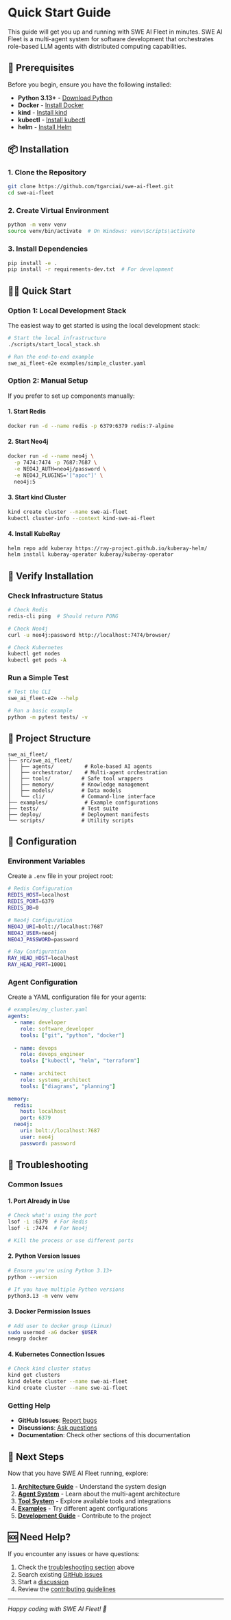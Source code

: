 # Quick Start Guide

This guide will get you up and running with SWE AI Fleet in minutes. SWE AI Fleet is a multi-agent system for software development that orchestrates role-based LLM agents with distributed computing capabilities.

## 🚀 Prerequisites

Before you begin, ensure you have the following installed:

- **Python 3.13+** - [Download Python](https://www.python.org/downloads/)
- **Docker** - [Install Docker](https://docs.docker.com/get-docker/)
- **kind** - [Install kind](https://kind.sigs.k8s.io/docs/user/quick-start/#installation)
- **kubectl** - [Install kubectl](https://kubernetes.io/docs/tasks/tools/)
- **helm** - [Install Helm](https://helm.sh/docs/intro/install/)

## 📦 Installation

### 1. Clone the Repository

```bash
git clone https://github.com/tgarciai/swe-ai-fleet.git
cd swe-ai-fleet
```

### 2. Create Virtual Environment

```bash
python -m venv venv
source venv/bin/activate  # On Windows: venv\Scripts\activate
```

### 3. Install Dependencies

```bash
pip install -e .
pip install -r requirements-dev.txt  # For development
```

## 🏃‍♂️ Quick Start

### Option 1: Local Development Stack

The easiest way to get started is using the local development stack:

```bash
# Start the local infrastructure
./scripts/start_local_stack.sh

# Run the end-to-end example
swe_ai_fleet-e2e examples/simple_cluster.yaml
```

### Option 2: Manual Setup

If you prefer to set up components manually:

#### 1. Start Redis

```bash
docker run -d --name redis -p 6379:6379 redis:7-alpine
```

#### 2. Start Neo4j

```bash
docker run -d --name neo4j \
  -p 7474:7474 -p 7687:7687 \
  -e NEO4J_AUTH=neo4j/password \
  -e NEO4J_PLUGINS='["apoc"]' \
  neo4j:5
```

#### 3. Start kind Cluster

```bash
kind create cluster --name swe-ai-fleet
kubectl cluster-info --context kind-swe-ai-fleet
```

#### 4. Install KubeRay

```bash
helm repo add kuberay https://ray-project.github.io/kuberay-helm/
helm install kuberay-operator kuberay/kuberay-operator
```

## 🧪 Verify Installation

### Check Infrastructure Status

```bash
# Check Redis
redis-cli ping  # Should return PONG

# Check Neo4j
curl -u neo4j:password http://localhost:7474/browser/

# Check Kubernetes
kubectl get nodes
kubectl get pods -A
```

### Run a Simple Test

```bash
# Test the CLI
swe_ai_fleet-e2e --help

# Run a basic example
python -m pytest tests/ -v
```

## 📁 Project Structure

```
swe_ai_fleet/
├── src/swe_ai_fleet/
│   ├── agents/          # Role-based AI agents
│   ├── orchestrator/    # Multi-agent orchestration
│   ├── tools/          # Safe tool wrappers
│   ├── memory/         # Knowledge management
│   ├── models/         # Data models
│   └── cli/            # Command-line interface
├── examples/            # Example configurations
├── tests/              # Test suite
├── deploy/             # Deployment manifests
└── scripts/            # Utility scripts
```

## 🔧 Configuration

### Environment Variables

Create a `.env` file in your project root:

```bash
# Redis Configuration
REDIS_HOST=localhost
REDIS_PORT=6379
REDIS_DB=0

# Neo4j Configuration
NEO4J_URI=bolt://localhost:7687
NEO4J_USER=neo4j
NEO4J_PASSWORD=password

# Ray Configuration
RAY_HEAD_HOST=localhost
RAY_HEAD_PORT=10001
```

### Agent Configuration

Create a YAML configuration file for your agents:

```yaml
# examples/my_cluster.yaml
agents:
  - name: developer
    role: software_developer
    tools: ["git", "python", "docker"]
    
  - name: devops
    role: devops_engineer
    tools: ["kubectl", "helm", "terraform"]
    
  - name: architect
    role: systems_architect
    tools: ["diagrams", "planning"]

memory:
  redis:
    host: localhost
    port: 6379
  neo4j:
    uri: bolt://localhost:7687
    user: neo4j
    password: password
```

## 🚨 Troubleshooting

### Common Issues

#### 1. Port Already in Use
```bash
# Check what's using the port
lsof -i :6379  # For Redis
lsof -i :7474  # For Neo4j

# Kill the process or use different ports
```

#### 2. Python Version Issues
```bash
# Ensure you're using Python 3.13+
python --version

# If you have multiple Python versions
python3.13 -m venv venv
```

#### 3. Docker Permission Issues
```bash
# Add user to docker group (Linux)
sudo usermod -aG docker $USER
newgrp docker
```

#### 4. Kubernetes Connection Issues
```bash
# Check kind cluster status
kind get clusters
kind delete cluster --name swe-ai-fleet
kind create cluster --name swe-ai-fleet
```

### Getting Help

- **GitHub Issues**: [Report bugs](https://github.com/tgarciai/swe-ai-fleet/issues)
- **Discussions**: [Ask questions](https://github.com/tgarciai/swe-ai-fleet/discussions)
- **Documentation**: Check other sections of this documentation

## 🎯 Next Steps

Now that you have SWE AI Fleet running, explore:

1. **[Architecture Guide](architecture.md)** - Understand the system design
2. **[Agent System](agents.md)** - Learn about the multi-agent architecture
3. **[Tool System](tools.md)** - Explore available tools and integrations
4. **[Examples](../examples/)** - Try different agent configurations
5. **[Development Guide](development.md)** - Contribute to the project

## 🆘 Need Help?

If you encounter any issues or have questions:

1. Check the [troubleshooting section](#-troubleshooting) above
2. Search existing [GitHub issues](https://github.com/tgarciai/swe-ai-fleet/issues)
3. Start a [discussion](https://github.com/tgarciai/swe-ai-fleet/discussions)
4. Review the [contributing guidelines](../CONTRIBUTING.md)

---

*Happy coding with SWE AI Fleet! 🚀*